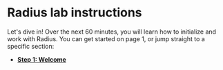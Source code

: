# Radius lab instructions

Let's dive in! Over the next 60 minutes, you will learn how to initialize and work with Radius. You can get started on page 1, or jump straight to a specific section:

- [**Step 1: Welcome**](./01-welcome.md)
